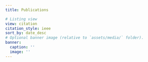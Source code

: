 ```yaml
---
title: Publications

# Listing view
view: citation
citation_style: ieee
sort_by: date_desc
# Optional banner image (relative to `assets/media/` folder).
banner:
  caption: ''
  image: ''
---
```


